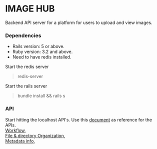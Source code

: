 # IMAGE HUB
Backend API server for a platform for users to upload and view images.

### Dependencies
* Rails version: 5 or above.
* Ruby version: 3.2 and above.
* Need to have redis installed.

Start the redis server
> redis-server

Start the rails server <br>
> bundle install && rails s

### API
Start hitting the localhost API's. Use this [document](https://paper.dropbox.com/doc/Image-Hub-acLA6QM8rSKxClCvdGeVB#:uid=048111515052061594061819&h2=API-Schema) as reference for the APIs. <br/>
[Workflow](https://paper.dropbox.com/doc/Image-Hub-acLA6QM8rSKxClCvdGeVB#:uid=943311250246298261332243&h2=Workflow), <br/>
[File & directory Organization](https://paper.dropbox.com/doc/Image-Hub-acLA6QM8rSKxClCvdGeVB#:uid=668924578316839532876438&h2=File-Organization), <br/>
[Metadata info](https://paper.dropbox.com/doc/Image-Hub-acLA6QM8rSKxClCvdGeVB#:uid=372950368516147324788196&h2=Metadata),